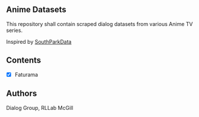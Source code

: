 ## Anime Datasets

This repository shall contain scraped dialog datasets from various Anime TV series.

Inspired by [SouthParkData](https://github.com/BobAdamsEE/SouthParkData)

## Contents

 - [x] Faturama

## Authors

Dialog Group, RLLab McGill
